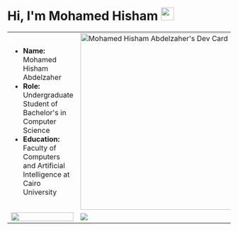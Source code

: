 <html>
<h1>Hi, I'm Mohamed Hisham <img src="https://github.com/TheDudeThatCode/TheDudeThatCode/blob/master/Assets/Hi.gif" width="29px"></h1>
<table  width="100%">
<tr>
  <td>
    <ul>
      <li><b>Name:</b> Mohamed Hisham Abdelzaher</li>
      <li><b>Role:</b> Undergraduate Student of Bachelor's in Computer Science</li>
      <li><b>Education:</b> Faculty of Computers and Artificial Intelligence at Cairo University</li>
    </ul>
  </td>
  <td>
    <a href="https://app.daily.dev/MH0386"><img src="https://api.daily.dev/devcards/6e0f20e759774a40944788b3a723ff57.png?r=5lu" width="400" alt="Mohamed Hisham Abdelzaher's Dev Card"/></a>
  </td>
</tr>
<tr>
  <td>
    <a href="https://wakatime.com/@MH0386"><img src="https://wakatime.com/share/@MH0386/5d726f2b-b1fb-444c-aeb8-0dde72275da8.png" width="100%"/></a>
  </td>
  <td>
    <a href="https://wakatime.com"><img src="https://wakatime.com/share/@MH0386/b4d5e133-89d3-49b1-928b-8f5e50c21c23.png" /></a>
  </td>
</tr>
</table>
</html>
